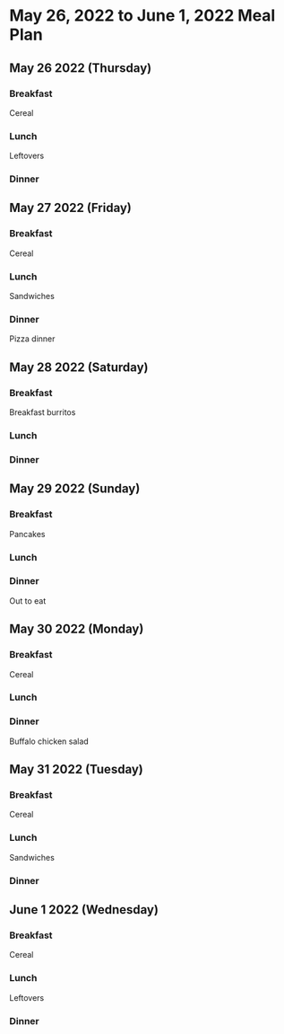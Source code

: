 
# May 26, 2022 to June 1, 2022 Meal Plan

## May 26 2022 (Thursday)

### Breakfast

Cereal

### Lunch

Leftovers

### Dinner



## May 27 2022 (Friday)

### Breakfast

Cereal

### Lunch

Sandwiches

### Dinner

Pizza dinner

## May 28 2022 (Saturday)

### Breakfast

Breakfast burritos

### Lunch



### Dinner



## May 29 2022 (Sunday)

### Breakfast

Pancakes

### Lunch



### Dinner

Out to eat

## May 30 2022 (Monday)

### Breakfast

Cereal

### Lunch



### Dinner

Buffalo chicken salad

## May 31 2022 (Tuesday)

### Breakfast

Cereal

### Lunch

Sandwiches

### Dinner



## June 1 2022 (Wednesday)

### Breakfast

Cereal

### Lunch

Leftovers

### Dinner


